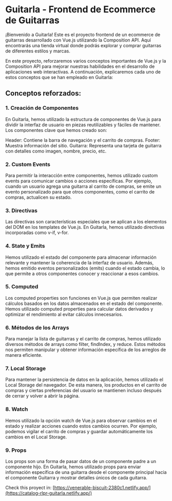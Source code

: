 # Guitarla - Frontend de Ecommerce de Guitarras
¡Bienvenido a Guitarla! Este es el proyecto frontend de un ecommerce de guitarras desarrollado con Vue.js utilizando la Composition API. Aquí encontrarás una tienda virtual donde podrás explorar y comprar guitarras de diferentes estilos y marcas.

En este proyecto, reforzaremos varios conceptos importantes de Vue.js y la Composition API para mejorar nuestras habilidades en el desarrollo de aplicaciones web interactivas. A continuación, explicaremos cada uno de estos conceptos que se han empleado en Guitarla:

## Conceptos reforzados:
### 1. Creación de Componentes
En Guitarla, hemos utilizado la estructura de componentes de Vue.js para dividir la interfaz de usuario en piezas reutilizables y fáciles de mantener. Los componentes clave que hemos creado son:

Header: Contiene la barra de navegación y el carrito de compras.
Footer: Muestra información del sitio.
Guitarra: Representa una tarjeta de guitarra con detalles como imagen, nombre, precio, etc.
### 2. Custom Events
Para permitir la interacción entre componentes, hemos utilizado custom events para comunicar cambios o acciones específicas. Por ejemplo, cuando un usuario agrega una guitarra al carrito de compras, se emite un evento personalizado para que otros componentes, como el carrito de compras, actualicen su estado.

### 3. Directivas
Las directivas son características especiales que se aplican a los elementos del DOM en los templates de Vue.js. En Guitarla, hemos utilizado directivas incorporadas como v-if, v-for.

### 4. State y Emits
Hemos utilizado el estado del componente para almacenar información relevante y mantener la coherencia de la interfaz de usuario. Además, hemos emitido eventos personalizados (emits) cuando el estado cambia, lo que permite a otros componentes conocer y reaccionar a esos cambios.

### 5. Computed
Los computed properties son funciones en Vue.js que permiten realizar cálculos basados en los datos almacenados en el estado del componente. Hemos utilizado computed properties para calcular datos derivados y optimizar el rendimiento al evitar cálculos innecesarios.

### 6. Métodos de los Arrays
Para manejar la lista de guitarras y el carrito de compras, hemos utilizado diversos métodos de arrays como filter, findIndex, y reduce. Estos métodos nos permiten manipular y obtener información específica de los arreglos de manera eficiente.

### 7. Local Storage
Para mantener la persistencia de datos en la aplicación, hemos utilizado el Local Storage del navegador. De esta manera, los productos en el carrito de compras y ciertas preferencias del usuario se mantienen incluso después de cerrar y volver a abrir la página.

### 8. Watch
Hemos utilizado la opción watch de Vue.js para observar cambios en el estado y realizar acciones cuando estos cambios ocurren. Por ejemplo, podemos vigilar el carrito de compras y guardar automáticamente los cambios en el Local Storage.

### 9. Props
Los props son una forma de pasar datos de un componente padre a un componente hijo. En Guitarla, hemos utilizado props para enviar información específica de una guitarra desde el componente principal hacia el componente Guitarra y mostrar detalles únicos de cada guitarra.

Check this proyect in: [https://venerable-biscuit-2380c1.netlify.app/](https://catalog-rlpr-guitarla.netlify.app/)

